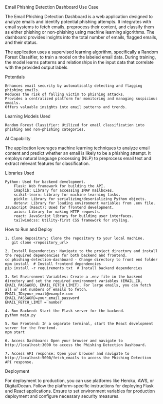 Email Phishing Detection Dashboard
Use Case

The Email Phishing Detection Dashboard is a web application designed to analyze emails and identify potential phishing attempts. It integrates with email systems to fetch emails, preprocess their content, and classify them as either phishing or non-phishing using machine learning algorithms. The dashboard provides insights into the total number of emails, flagged emails, and their status.

The application uses a supervised learning algorithm, specifically a Random Forest Classifier, to train a model on the labeled email data. During training, the model learns patterns and relationships in the input data that correlate with the provided output labels.

Potentials

    Enhances email security by automatically detecting and flagging phishing emails.
    Reduces the risk of falling victim to phishing attacks.
    Provides a centralized platform for monitoring and managing suspicious emails.
    Offers valuable insights into email patterns and trends.

Learning Models Used

    Random Forest Classifier: Utilized for email classification into phishing and non-phishing categories.

AI Capability

The application leverages machine learning techniques to analyze email content and predict whether an email is likely to be a phishing attempt. It employs natural language processing (NLP) to preprocess email text and extract relevant features for classification.

Libraries Used

    Python: Used for backend development.
        Flask: Web framework for building the API.
        imaplib: Library for accessing IMAP mailboxes.
        scikit-learn: Library for machine learning tasks.
        pickle: Library for serializing/deserializing Python objects.
        dotenv: Library for loading environment variables from .env file.
    JavaScript (React): Used for frontend development.
        axios: Library for making HTTP requests.
        react: JavaScript library for building user interfaces.
        tailwindcss: Utility-first CSS framework for styling.

How to Run and Deploy

    1. Clone Repository: Clone the repository to your local machine.
       git clone <repository_url>

    2. Install Dependencies: Navigate to the project directory and install the required dependencies for both backend and frontend.
    cd phishing-detection-dashboard - Change directory to front end folder
    npm install  # Install frontend dependencies
    pip install -r requirements.txt  # Install backend dependencies

    3. Set Environment Variables: Create a .env file in the backend directory and set the required environment variables (EMAIL_ID, EMAIL_PASSWORD, EMAIL_FETCH_LIMIT). For large emails, you can fetch all or set numbers of emails to fetch.
    EMAIL_ID=your_email@example.com
    EMAIL_PASSWORD=your_email_password
    EMAIL_FETCH_LIMIT = number

    4. Run Backend: Start the Flask server for the backend.
    python main.py

    5. Run Frontend: In a separate terminal, start the React development server for the frontend.
    npm start

    6. Access Dashboard: Open your browser and navigate to http://localhost:3000 to access the Phishing Detection Dashboard.

    7. Access API response: Open your browser and navigate to http://localhost:5000/fetch_emails to access the Phishing Detection API response.


Deployment

For deployment to production, you can use platforms like Heroku, AWS, or DigitalOcean. Follow the platform-specific instructions for deploying Flask and React applications. Ensure to set environment variables for production deployment and configure necessary security measures.
